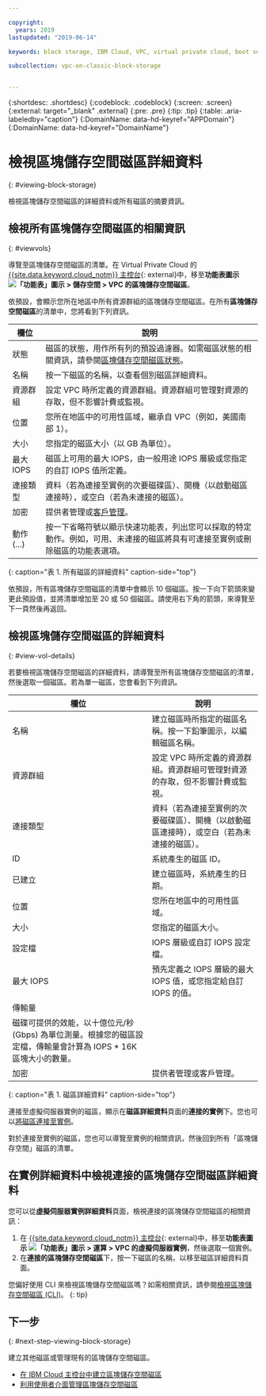 ```yaml
---

copyright:
  years: 2019
lastupdated: "2019-06-14"

keywords: block storage, IBM Cloud, VPC, virtual private cloud, boot volume, data volume, volume, data storage, virtual server instance, instance

subcollection: vpc-on-classic-block-storage


---
```


{:shortdesc: .shortdesc}
{:codeblock: .codeblock}
{:screen: .screen}
{:external: target="_blank" .external}
{:pre: .pre}
{:tip: .tip}
{:table: .aria-labeledby="caption"}
{:DomainName: data-hd-keyref="APPDomain"}
{:DomainName: data-hd-keyref="DomainName"}

# 檢視區塊儲存空間磁區詳細資料
{: #viewing-block-storage}

檢視區塊儲存空間磁區的詳細資料或所有磁區的摘要資訊。

## 檢視所有區塊儲存空間磁區的相關資訊
{: #viewvols}

導覽至區塊儲存空間磁區的清單。在 Virtual Private Cloud 的 [{{site.data.keyword.cloud_notm}} 主控台](https://{DomainName}/vpc){: external}中，移至**功能表圖示 ![「功能表」圖示](../../icons/icon_hamburger.svg) > 儲存空間 > VPC 的區塊儲存空間磁區**。

依預設，會顯示您所在地區中所有資源群組的區塊儲存空間磁區。在所有**區塊儲存空間磁區**的清單中，您將看到下列資訊。

| 欄位 | 說明 |
|-------|-------------|
| 狀態 | 磁區的狀態，用作所有列的預設過濾器。如需磁區狀態的相關資訊，請參閱[區塊儲存空間磁區狀態](/docs/vpc-on-classic-block-storage?topic=vpc-on-classic-block-storage-managing-block-storage#status)。|
| 名稱 | 按一下磁區的名稱，以查看個別磁區詳細資料。|
|資源群組| 設定 VPC 時所定義的資源群組。資源群組可管理對資源的存取，但不影響計費或監視。|
| 位置 | 您所在地區中的可用性區域，繼承自 VPC（例如，美國南部 1）。|
| 大小 | 您指定的磁區大小（以 GB 為單位）。|
|最大 IOPS| 磁區上可用的最大 IOPS，由一般用途 IOPS 層級或您指定的自訂 IOPS 值所定義。|
| 連接類型 | 資料（若為連接至實例的次要磁碟區）、開機（以啟動磁區連接時），或空白（若為未連接的磁區）。|
| 加密 | 提供者管理或[客戶管理](/docs/vpc-on-classic-block-storage?topic=vpc-on-classic-block-storage-block-storage-encryption)。|
| 動作 (...) | 按一下省略符號以顯示快速功能表，列出您可以採取的特定動作。例如，可用、未連接的磁區將具有可連接至實例或刪除磁區的功能表選項。|
{: caption="表 1. 所有磁區的詳細資料" caption-side="top"}

依預設，所有區塊儲存空間磁區的清單中會顯示 10 個磁區。按一下向下箭頭來變更此預設值，並將清單增加至 20 或 50 個磁區。請使用右下角的箭頭，來導覽至下一頁然後再返回。

## 檢視區塊儲存空間磁區的詳細資料
{: #view-vol-details}

若要檢視區塊儲存空間磁區的詳細資料，請導覽至所有區塊儲存空間磁區的清單，然後選取一個磁區。若為單一磁區，您會看到下列資訊。

| 欄位 | 說明 |
|-------|-------------|
| 名稱  | 建立磁區時所指定的磁區名稱。按一下鉛筆圖示，以編輯磁區名稱。|
| 資源群組 | 設定 VPC 時所定義的資源群組。資源群組可管理對資源的存取，但不影響計費或監視。|
| 連接類型 | 資料（若為連接至實例的次要磁碟區）、開機（以啟動磁區連接時），或空白（若為未連接的磁區）。|
| ID | 系統產生的磁區 ID。|
| 已建立 | 建立磁區時，系統產生的日期。|
| 位置 | 您所在地區中的可用性區域。|
| 大小 | 您指定的磁區大小。|
| 設定檔 | IOPS 層級或自訂 IOPS 設定檔。|
|最大 IOPS| 預先定義之 IOPS 層級的最大 IOPS 值，或您指定給自訂 IOPS 的值。|
|傳輸量
| 磁碟可提供的效能，以十億位元/秒 (Gbps) 為單位測量。根據您的磁區設定檔，傳輸量會計算為 IOPS * 16K 區塊大小的數量。|
| 加密 | 提供者管理或客戶管理。|
{: caption="表 1. 磁區詳細資料" caption-side="top"}

連接至虛擬伺服器實例的磁區，顯示在**磁區詳細資料**頁面的**連接的實例**下。您也可以[將磁區連接至實例](/docs/vpc-on-classic-block-storage?topic=vpc-on-classic-block-storage-attaching-block-storage)。

對於連接至實例的磁區，您也可以導覽至實例的相關資訊，然後回到所有「區塊儲存空間」磁區的清單。

## 在實例詳細資料中檢視連接的區塊儲存空間磁區詳細資料

您可以從**虛擬伺服器實例詳細資料**頁面，檢視連接的區塊儲存空間磁區的相關資訊：

1. 在 [{{site.data.keyword.cloud_notm}} 主控台](https://{DomainName}/vpc){: external}中，移至**功能表圖示 ![「功能表」圖示](../../icons/icon_hamburger.svg) > 運算 > VPC 的虛擬伺服器實例**，然後選取一個實例。
1. 在**連接的區塊儲存空間磁區**下，按一下磁區的名稱，以移至磁區詳細資料頁面。

您偏好使用 CLI 來檢視區塊儲存空間磁區嗎？如需相關資訊，請參閱[檢視區塊儲存空間磁區 (CLI)](/docs/vpc-on-classic-block-storage?topic=vpc-on-classic-block-storage-viewing-block-storage-cli)。
{: tip}

## 下一步
{: #next-step-viewing-block-storage}

建立其他磁區或管理現有的區塊儲存空間磁區。

* [在 IBM Cloud 主控台中建立區塊儲存空間磁區](/docs/vpc-on-classic-block-storage?topic=vpc-on-classic-block-storage-creating-block-storage)
* [利用使用者介面管理區塊儲存空間磁區](/docs/vpc-on-classic-block-storage?topic=vpc-on-classic-block-storage-managing-block-storage)
